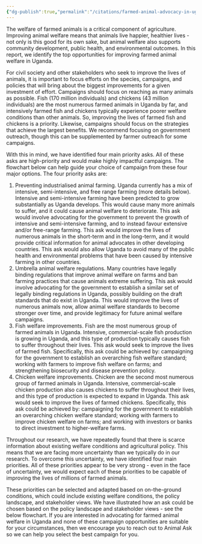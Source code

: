 ```yaml
---
{"dg-publish":true,"permalink":"/citations/farmed-animal-advocacy-in-uganda-animal-ask/","created":"2025-10-01T10:28:46.742+01:00","updated":"2025-10-01T10:53:25.841+01:00"}
---
```


The welfare of farmed animals is a critical component of agriculture. Improving animal welfare means that animals live happier, healthier lives - not only is this good for its own sake, but animal welfare also supports community development, public health, and environmental outcomes. In this report, we identify the top opportunities for improving farmed animal welfare in Uganda.

For civil society and other stakeholders who seek to improve the lives of animals, it is important to focus efforts on the species, campaigns, and policies that will bring about the biggest improvements for a given investment of effort. Campaigns should focus on reaching as many animals as possible. Fish (170 million individuals) and chickens (43 million individuals) are the most numerous farmed animals in Uganda by far, and intensively farmed fish and chickens typically experience poorer welfare conditions than other animals. So, improving the lives of farmed fish and chickens is a priority. Likewise, campaigns should focus on the strategies that achieve the largest benefits. We recommend focusing on government outreach, though this can be supplemented by farmer outreach for some campaigns.

With this in mind, we have identified four main priority asks. All of these asks are high-priority and would make highly impactful campaigns. The flowchart below can help guide your choice of campaign from these four major options. The four priority asks are:

1.  Preventing industrialised animal farming. Uganda currently has a mix of intensive, semi-intensive, and free range farming (more details below). Intensive and semi-intensive farming have been predicted to grow substantially as Uganda develops. This would cause many more animals to suffer, and it could cause animal welfare to deteriorate. This ask would involve advocating for the government to prevent the growth of intensive and semi-intensive farming, and to instead favour extensive and/or free-range farming. This ask would improve the lives of numerous animals in the short-term and in the long-term, and it would provide critical information for animal advocates in other developing countries. This ask would also allow Uganda to avoid many of the public health and environmental problems that have been caused by intensive farming in other countries.
2.  Umbrella animal welfare regulations. Many countries have legally binding regulations that improve animal welfare on farms and ban farming practices that cause animals extreme suffering. This ask would involve advocating for the government to establish a similar set of legally binding regulations in Uganda, possibly building on the draft standards that do exist in Uganda. This would improve the lives of numerous animals now, allow animal welfare standards to become stronger over time, and provide legitimacy for future animal welfare campaigns.
3.  Fish welfare improvements. Fish are the most numerous group of farmed animals in Uganda. Intensive, commercial-scale fish production is growing in Uganda, and this type of production typically causes fish to suffer throughout their lives. This ask would seek to improve the lives of farmed fish. Specifically, this ask could be achieved by: campaigning for the government to establish an overarching fish welfare standard; working with farmers to improve fish welfare on farms; and strengthening biosecurity and disease prevention policy.
4.  Chicken welfare improvements. Chicken are the second most numerous group of farmed animals in Uganda. Intensive, commercial-scale chicken production also causes chickens to suffer throughout their lives, and this type of production is expected to expand in Uganda. This ask would seek to improve the lives of farmed chickens. Specifically, this ask could be achieved by: campaigning for the government to establish an overarching chicken welfare standard; working with farmers to improve chicken welfare on farms; and working with investors or banks to direct investment to higher-welfare farms.

Throughout our research, we have repeatedly found that there is scarce information about existing welfare conditions and agricultural policy. This means that we are facing more uncertainty than we typically do in our research. To overcome this uncertainty, we have identified four main priorities. All of these priorities appear to be very strong - even in the face of uncertainty, we would expect each of these priorities to be capable of improving the lives of millions of farmed animals.

These priorities can be selected and adapted based on on-the-ground conditions, which could include existing welfare conditions, the policy landscape, and stakeholder views. We have illustrated how an ask could be chosen based on the policy landscape and stakeholder views - see the below flowchart. If you are interested in advocating for farmed animal welfare in Uganda and none of these campaign opportunities are suitable for your circumstances, then we encourage you to reach out to Animal Ask so we can help you select the best campaign for you.